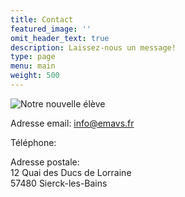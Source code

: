 ```yaml
---
title: Contact
featured_image: ''
omit_header_text: true
description: Laissez-nous un message!
type: page
menu: main
weight: 500
---
```


![Notre nouvelle élève](/images/logo-1.png)

Adresse email: info@emavs.fr

Téléphone: 

Adresse postale:  
12 Quai des Ducs de Lorraine  
57480 Sierck-les-Bains
